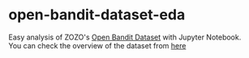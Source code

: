 # open-bandit-dataset-eda
Easy analysis of ZOZO's [Open Bandit Dataset](https://research.zozo.com/data.html) with Jupyter Notebook.  
You can check the overview of the dataset from [here](https://github.com/st-tech/zr-obp)